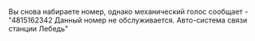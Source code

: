 Вы снова набираете номер, однако механический голос сообщает - "4815162342 Данный номер не обслуживается. Авто-система связи станции Лебедь" 
